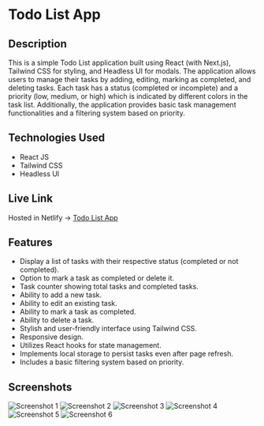 # Todo List App

## Description

This is a simple Todo List application built using React (with Next.js), Tailwind CSS for styling, and Headless UI for modals. The application allows users to manage their tasks by adding, editing, marking as completed, and deleting tasks. Each task has a status (completed or incomplete) and a priority (low, medium, or high) which is indicated by different colors in the task list. Additionally, the application provides basic task management functionalities and a filtering system based on priority.

## Technologies Used

- React JS
- Tailwind CSS
- Headless UI

## Live Link

Hosted in Netlify -> [Todo List App](https://todo-list-app-qtec.netlify.app/)

## Features

- Display a list of tasks with their respective status (completed or not completed).
- Option to mark a task as completed or delete it.
- Task counter showing total tasks and completed tasks.
- Ability to add a new task.
- Ability to edit an existing task.
- Ability to mark a task as completed.
- Ability to delete a task.
- Stylish and user-friendly interface using Tailwind CSS.
- Responsive design.
- Utilizes React hooks for state management.
- Implements local storage to persist tasks even after page refresh.
- Includes a basic filtering system based on priority.

## Screenshots

![Screenshot 1](https://i.ibb.co/M1csn1b/ui.png)
![Screenshot 2](https://i.ibb.co/fFPZKrv/add-task-modal.png)
![Screenshot 3](https://i.ibb.co/z4XrrzB/update-task-modal.png)
![Screenshot 4](https://i.ibb.co/rwJfsjg/toast.png)
![Screenshot 5](https://i.ibb.co/02nb3gq/success-toast.png)
![Screenshot 6](https://i.ibb.co/QXtkzn9/no-data.png)